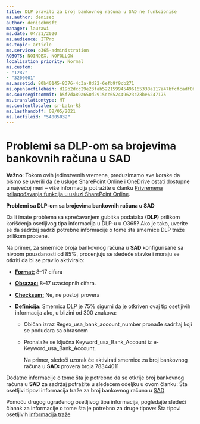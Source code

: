 ```yaml
---
title: DLP pravilo za broj bankovnog računa u SAD ne funkcioniše
ms.author: deniseb
author: denisebmsft
manager: laurawi
ms.date: 04/21/2020
ms.audience: ITPro
ms.topic: article
ms.service: o365-administration
ROBOTS: NOINDEX, NOFOLLOW
localization_priority: Normal
ms.custom:
- "1287"
- "3200001"
ms.assetid: 80b40145-8376-4c3a-8d22-6efb9f9cb271
ms.openlocfilehash: d19b2dcc29e23fab522159945496165338a117a47bfcfcadf0b93e4e5f14464f
ms.sourcegitcommit: b5f7da89a650d2915dc652449623c78be6247175
ms.translationtype: MT
ms.contentlocale: sr-Latn-RS
ms.lasthandoff: 08/05/2021
ms.locfileid: "54005032"
---
```

# <a name="dlp-issues-with-us-bank-account-numbers"></a>Problemi sa DLP-om sa brojevima bankovnih računa u SAD

**Važno**: Tokom ovih jedinstvenih vremena, preduzimamo sve korake da bismo se uverili da će usluge SharePoint Online i OneDrive ostati dostupne u najvećoj meri – više informacija potražite u članku [Privremena prilagođavanja funkcija u usluzi SharePoint Online](https://aka.ms/ODSPAdjustments).

**Problemi sa DLP-om sa brojevima bankovnih računa u SAD**

Da li imate problema sa sprečavanjem gubitka podataka **(DLP)** prilikom korišćenja osetljivog tipa informacija u DLP-u  u O365? Ako je tako, uverite se da sadržaj sadrži potrebne informacije o tome šta smernice DLP traže prilikom procene.
  
Na primer, za smernice broja bankovnog računa u **SAD** konfigurisane sa nivoom pouzdanosti od 85%, procenjuju se sledeće stavke i moraju se otkriti da bi se pravilo aktiviralo:
  
- **[Format:](https://docs.microsoft.com/microsoft-365/compliance/sensitive-information-type-entity-definitions#format-77)** 8–17 cifara

- **[Obrazac:](https://docs.microsoft.com/microsoft-365/compliance/sensitive-information-type-entity-definitions#pattern-77)** 8–17 uzastopnih cifara.

- **[Checksum:](https://docs.microsoft.com/microsoft-365/compliance/sensitive-information-type-entity-definitions#checksum-76)** Ne, ne postoji provera

- **[Definicija:](https://docs.microsoft.com/microsoft-365/compliance/sensitive-information-type-entity-definitions)** Smernica DLP je 75% sigurni da je otkriven ovaj tip osetljivih informacija ako, u blizini od 300 znakova:

  - Običan izraz Regex_usa_bank_account_number pronađe sadržaj koji se podudara sa obrascem

  - Pronalaže se ključna Keyword_usa_Bank_Account iz e-Keyword_usa_Bank_Account.

    Na primer, sledeći uzorak će aktivirati smernice za broj bankovnog računa u **SAD:** provera broja 78344011

Dodatne informacije o tome šta je potrebno da se otkrije broj bankovnog računa u **SAD** za sadržaj potražite u sledećem odeljku u ovom članku: Šta osetljivi tipovi informacija traže za broj bankovnog računa u [SAD](https://docs.microsoft.com/microsoft-365/compliance/sensitive-information-type-entity-definitions#us-bank-account-number)
  
Pomoću drugog ugrađenog osetljivog tipa informacija, pogledajte sledeći članak za informacije o tome šta je potrebno za druge tipove: Šta tipovi osetljivih [informacija traže](https://docs.microsoft.com/microsoft-365/compliance/sensitive-information-type-entity-definitions)
  